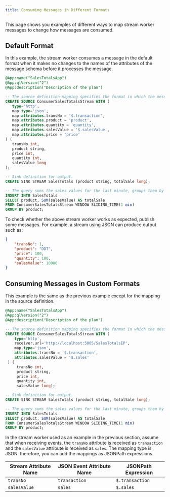 ```yaml
---
title: Consuming Messages in Different Formats
---
```


This page shows you examples of different ways to map stream worker messages to change how messages are consumed.

## Default Format

In this example, the stream worker consumes a message in the default format when it makes no changes to the names of the attributes of the message schema before it processes the message.

```sql
@App:name("SalesTotalsApp")
@App:qlVersion("2")
@App:description("Description of the plan")

-- The source definition mapping specifies the format in which the messages are received.
CREATE SOURCE ConsumerSalesTotalsStream WITH (
   type='http', 
   map.type='json', 
   map.attributes.transNo = '$.transaction', 
   map.attributes.product = 'product', 
   map.attributes.quantity = 'quantity', 
   map.attributes.salesValue = '$.salesValue', 
   map.attributes.price = 'price'
) ( 
   transNo int, 
   product string, 
   price int, 
   quantity int, 
   salesValue long
);

-- Sink definition for output.
CREATE SINK STREAM SalesTotals (product string, totalSale long);

-- The query sums the sales values for the last minute, groups them by product, and sends them to the sink stream.
INSERT INTO SalesTotals
SELECT product, SUM(salesValue) AS totalSale
FROM ConsumerSalesTotalsStream WINDOW SLIDING_TIME(1 min)
GROUP BY product;
```

To check whether the above stream worker works as expected, publish some messages. For example, a stream using JSON can produce output such as:

```json
{
    "transNo": 1,
    "product": "DDT",
    "price": 100,
    "quantity": 100,
    "salesValue": 10000
}
```

## Consuming Messages in Custom Formats

This example is the same as the previous example except for the mapping in the source definition.

```sql
@App:name("SalesTotalsApp")
@App:qlVersion("2")
@App:description("Description of the plan")

-- The source definition mapping specifies the format in which the messages are received.
CREATE SOURCE ConsumerSalesTotalsStream WITH (
    type='http', 
    receiver.url='http://localhost:5005/SalesTotalsEP', 
    map.type='json', 
    attributes.transNo = '$.transaction', 
    attributes.salesValue = '$.sales'
 ) (
     transNo int, 
     product string, 
     price int, 
     quantity int, 
     salesValue long);

-- Sink definition for output.
CREATE SINK STREAM SalesTotals (product string, totalSale long);

-- The query sums the sales values for the last minute, groups them by product, and sends them to the sink stream.
INSERT INTO SalesTotals
SELECT product, SUM(salesValue) AS totalSale
FROM ConsumerSalesTotalsStream WINDOW SLIDING_TIME(1 min)
GROUP BY product;
```

In the stream worker used as an example in the previous section, assume that when receiving events, the `transNo` attribute is received as `transaction` and the `salesValue` attribute is received as `sales`.  The mapping type is JSON. therefore, you can add the mappings as JSONPath expressions.

| Stream Attribute Name | JSON Event Attribute Name | JSONPath Expression |
|---------------------------|-------------------------------|-------------------------|
| `transNo`                 | `transaction`                 | `$.transaction`         |
| `salesValue`              | `sales`                       | `$.sales`               |
